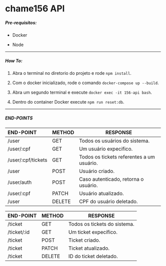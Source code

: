 # chame156 API

##### Pre-requisitos:

- Docker

- Node

---

##### How To:

1. Abra o terminal no diretorio do projeto e rode `npm install`.

2. Com o docker inicializado, rode o comando `docker-compose up --build`.

3. Abra um segundo terminal e execute `docker exec -it 156-api bash`.

4. Dentro do container Docker execute `npm run reset:db`.

---

##### END-POINTS

| END-POINT          | METHOD | RESPONSE                                  |
|:------------------ | ------ | ----------------------------------------- |
| /user              | GET    | Todos os usuários do sistema.             |
| /user/:cpf         | GET    | Um usuário expecifico.                    |
| /user/:cpf/tickets | GET    | Todos os tickets referentes a um usuário. |
| /user              | POST   | Usuário criado.                           |
| /user/auth         | POST   | Caso autenticado, retorna o usuário.      |
| /user/:cpf         | PATCH  | Usuário atualizado.                       |
| /user              | DELETE | CPF do usuário deletado.                  |

| END-POINT   | METHOD | RESPONSE                     |
| ----------- | ------ | ---------------------------- |
| /ticket     | GET    | Todos os tickets do sistema. |
| /ticket/:id | GET    | Um ticket expecífico.        |
| /ticket     | POST   | Ticket criado.               |
| /ticket     | PATCH  | Ticket atualizado.           |
| /ticket     | DELETE | ID do ticket deletado.       |










